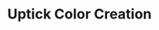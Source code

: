 ---
title: "Uptick Color Creation"
url: /tagbilaran-city/uptick-color-creation/
shop: Eisenwaren
---